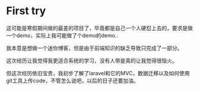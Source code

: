 # First try

这可能是寒假期间做的最差的项目了，毕竟都是自己一个人硬怼上去的，要求是做一个demo，实际上我可能做了个demo的demo..

我本意是想做一个迷你博客，但是由于前端知识的缺乏导致只完成了一部分。

这次经历让我觉得我更适合系统的学习，没有人带是真的让我觉得很恼火。

但这次经历依旧宝贵，我初步了解了laravel和它的MVC，数据迁移以及如何使用git工具上传code，不管怎么说吧，以后的日子还要加油。